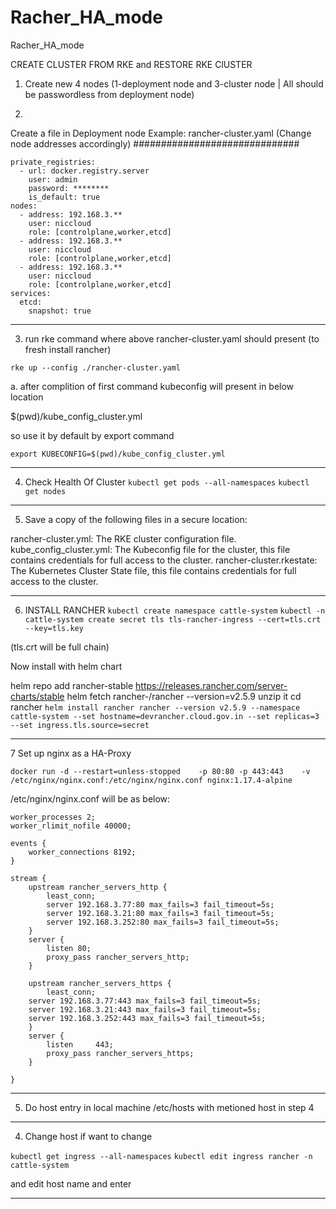 # Racher_HA_mode
Racher_HA_mode


CREATE CLUSTER FROM RKE and RESTORE RKE ClUSTER

1. Create new  4 nodes (1-deployment node and 3-cluster node | All should be passwordless from deployment node)


2. 

Create a file in Deployment node 
Example: rancher-cluster.yaml (Change node addresses accordingly)
##############################
```
private_registries:
  - url: docker.registry.server
    user: admin
    password: ********
    is_default: true
nodes:
  - address: 192.168.3.**
    user: niccloud
    role: [controlplane,worker,etcd]
  - address: 192.168.3.**
    user: niccloud
    role: [controlplane,worker,etcd]
  - address: 192.168.3.**
    user: niccloud
    role: [controlplane,worker,etcd]
services:
  etcd:
    snapshot: true
```

***********************
3. run rke command  where above rancher-cluster.yaml should present  (to fresh install rancher)

``` rke up --config ./rancher-cluster.yaml ```

a. after complition of first command kubeconfig will present in below location

$(pwd)/kube_config_cluster.yml

so use it by default by export command

``` export KUBECONFIG=$(pwd)/kube_config_cluster.yml ```

************************************
4. Check Health Of Cluster 
``` kubectl get pods --all-namespaces ```
``` kubectl get nodes ```
***********************************
5. Save a copy of the following files in a secure location:

rancher-cluster.yml: The RKE cluster configuration file.
kube_config_cluster.yml: The Kubeconfig file for the cluster, this file contains credentials for full access to the cluster.
rancher-cluster.rkestate: The Kubernetes Cluster State file, this file contains credentials for full access to the cluster.

***************************************
6. INSTALL RANCHER
``` kubectl create namespace cattle-system ```
``` kubectl -n cattle-system create secret tls tls-rancher-ingress --cert=tls.crt --key=tls.key ```

(tls.crt will be full chain)

Now install with helm chart

helm repo add rancher-stable https://releases.rancher.com/server-charts/stable
helm fetch rancher-/rancher --version=v2.5.9
unzip it
cd rancher
``` helm install rancher rancher --version v2.5.9 --namespace cattle-system --set hostname=devrancher.cloud.gov.in --set replicas=3 --set ingress.tls.source=secret ```
*****************************************

7 Set up nginx as a HA-Proxy

``` docker run -d --restart=unless-stopped    -p 80:80 -p 443:443    -v /etc/nginx/nginx.conf:/etc/nginx/nginx.conf nginx:1.17.4-alpine ```

/etc/nginx/nginx.conf will be as below:
```
worker_processes 2;
worker_rlimit_nofile 40000;

events {
    worker_connections 8192;
}

stream {
    upstream rancher_servers_http {
        least_conn;
        server 192.168.3.77:80 max_fails=3 fail_timeout=5s;
        server 192.168.3.21:80 max_fails=3 fail_timeout=5s;
        server 192.168.3.252:80 max_fails=3 fail_timeout=5s;
    }
    server {
        listen 80;
        proxy_pass rancher_servers_http;
    }

    upstream rancher_servers_https {
        least_conn;
	server 192.168.3.77:443 max_fails=3 fail_timeout=5s;
	server 192.168.3.21:443 max_fails=3 fail_timeout=5s;
	server 192.168.3.252:443 max_fails=3 fail_timeout=5s;
    }
    server {
        listen     443;
        proxy_pass rancher_servers_https;
    }

}

```



*****************************************



5. Do host entry in local machine /etc/hosts with metioned host in step 4

****************************************

4. Change host if want to change


``` kubectl get ingress --all-namespaces ```
``` kubectl edit ingress rancher -n cattle-system ```

and edit host name and enter 

**************************************








